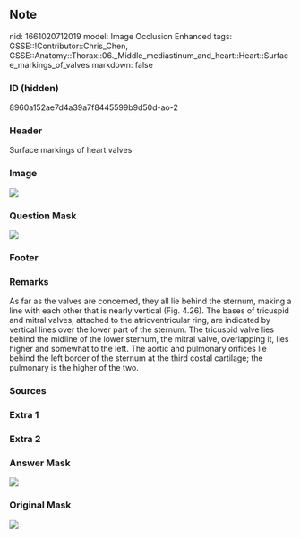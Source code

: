 ## Note
nid: 1661020712019
model: Image Occlusion Enhanced
tags: GSSE::!Contributor::Chris_Chen, GSSE::Anatomy::Thorax::06._Middle_mediastinum_and_heart::Heart::Surface_markings_of_valves
markdown: false

### ID (hidden)
8960a152ae7d4a39a7f8445599b9d50d-ao-2

### Header
Surface markings of heart valves

### Image
<img src="tmplpla9qj1.png">

### Question Mask
<img src="8960a152ae7d4a39a7f8445599b9d50d-ao-2-Q.svg">

### Footer


### Remarks
As far as the valves are concerned, they all lie behind the sternum, making a line with each other that is nearly vertical (Fig. 4.26). The bases of tricuspid and mitral valves, attached to the atrioventricular ring, are indicated by vertical lines over the lower part of the sternum. The tricuspid valve lies behind the midline of the lower sternum, the mitral valve, overlapping it, lies higher and somewhat to the left. The aortic and pulmonary orifices lie behind the left border of the sternum at the third costal cartilage; the pulmonary is the higher of the two.

### Sources


### Extra 1


### Extra 2


### Answer Mask
<img src="8960a152ae7d4a39a7f8445599b9d50d-ao-2-A.svg">

### Original Mask
<img src="8960a152ae7d4a39a7f8445599b9d50d-ao-O.svg">

